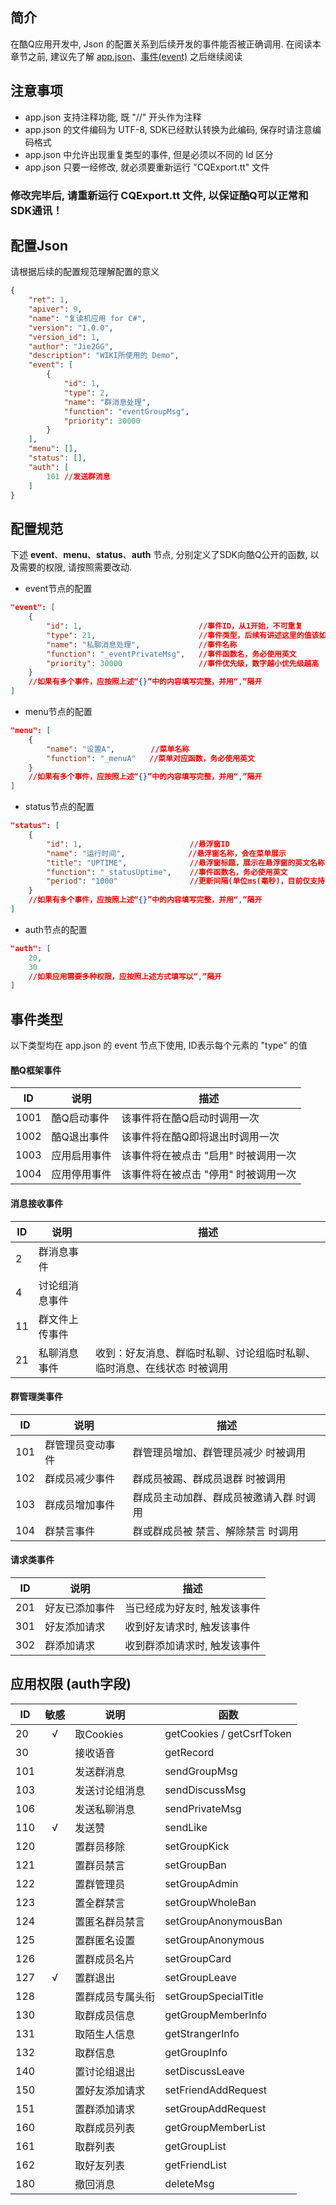 ## 简介

在酷Q应用开发中, Json 的配置关系到后续开发的事件能否被正确调用. 在阅读本章节之前, 建议先了解 [app.json](https://docs.cqp.im/dev/v9/app.json/)、[事件(event)](https://docs.cqp.im/dev/v9/app.json/event/) 之后继续阅读

## 注意事项

* app.json 支持注释功能, 既 "//" 开头作为注释
* app.json 的文件编码为 UTF-8, SDK已经默认转换为此编码, 保存时请注意编码格式
* app.json 中允许出现重复类型的事件, 但是必须以不同的 Id 区分
* app.json 只要一经修改, 就必须要重新运行 "CQExport.tt" 文件

### 修改完毕后, 请重新运行 CQExport.tt 文件, 以保证酷Q可以正常和SDK通讯！

## 配置Json

请根据后续的配置规范理解配置的意义

```JSON
{
    "ret": 1,
    "apiver": 9,
    "name": "复读机应用 for C#",
    "version": "1.0.0",
    "version_id": 1,
    "author": "Jie2GG",
    "description": "WIKI所使用的 Demo",
    "event": [
        {
            "id": 1,
            "type": 2,
            "name": "群消息处理",
            "function": "eventGroupMsg",
            "priority": 30000
        }
    ],
    "menu": [],
    "status": [],
    "auth": [
        101	//发送群消息
    ]
}
```

## 配置规范

下述 **event**、**menu**、**status**、**auth** 节点, 分别定义了SDK向酷Q公开的函数, 以及需要的权限, 请按照需要改动.

* event节点的配置

```JSON
"event": [
    {
        "id": 1,                          //事件ID，从1开始，不可重复
        "type": 21,                       //事件类型，后续有讲述这里的值该如何填写
        "name": "私聊消息处理",             //事件名称
        "function": "_eventPrivateMsg",   //事件函数名，务必使用英文
        "priority": 30000                 //事件优先级，数字越小优先级越高
    }
    //如果有多个事件，应按照上述“{}”中的内容填写完整，并用“,”隔开
]
```

* menu节点的配置

```JSON
"menu": [
    {
        "name": "设置A",        //菜单名称
        "function": "_menuA"   //菜单对应函数，务必使用英文
    }
    //如果有多个事件，应按照上述“{}”中的内容填写完整，并用“,”隔开
]
```

* status节点的配置

```JSON
"status": [
    {
        "id": 1,                        //悬浮窗ID
        "name": "运行时间",              //悬浮窗名称，会在菜单展示
        "title": "UPTIME",              //悬浮窗标题，展示在悬浮窗的英文名称
        "function": "_statusUptime",    //事件函数名，务必使用英文
        "period": "1000"                //更新间隔(单位ms(毫秒)，目前仅支持1000ms)
    }
    //如果有多个事件，应按照上述“{}”中的内容填写完整，并用“,”隔开
]
```

* auth节点的配置

```JSON
"auth": [
    20,
    30
    //如果应用需要多种权限，应按照上述方式填写以“,”隔开
]
```

## 事件类型

以下类型均在 app.json 的 event 节点下使用, ID表示每个元素的 "type" 的值

#### 酷Q框架事件
|ID|说明|描述
|-|-|-
|1001|酷Q启动事件|该事件将在酷Q启动时调用一次
|1002|酷Q退出事件|该事件将在酷Q即将退出时调用一次
|1003|应用启用事件|该事件将在被点击 "启用" 时被调用一次
|1004|应用停用事件|该事件将在被点击 "停用" 时被调用一次

#### 消息接收事件

|ID|说明|描述
|-|-|-
|2|群消息事件|
|4|讨论组消息事件|
|11|群文件上传事件|
|21|私聊消息事件|收到：好友消息、群临时私聊、讨论组临时私聊、临时消息、在线状态 时被调用

#### 群管理类事件

|ID|说明|描述
|-|-|-
|101|群管理员变动事件|群管理员增加、群管理员减少 时被调用
|102|群成员减少事件|群成员被踢、群成员退群 时被调用
|103|群成员增加事件|群成员主动加群、群成员被邀请入群 时调用
|104|群禁言事件|群或群成员被 禁言、解除禁言 时调用

#### 请求类事件

|ID|说明|描述
|-|-|-
|201|好友已添加事件|当已经成为好友时, 触发该事件
|301|好友添加请求|收到好友请求时, 触发该事件
|302|群添加请求|收到群添加请求时, 触发该事件

## 应用权限 (auth字段)

|ID|敏感|说明|函数
|-|:-:|-|-
|20|√|取Cookies|getCookies / getCsrfToken
|30||接收语音|getRecord
|101||发送群消息|sendGroupMsg
|103||发送讨论组消息|sendDiscussMsg
|106||发送私聊消息|sendPrivateMsg
|110|√|发送赞|sendLike
|120||置群员移除|setGroupKick
|121||置群员禁言|setGroupBan
|122||置群管理员|setGroupAdmin
|123||置全群禁言|setGroupWholeBan
|124||置匿名群员禁言|setGroupAnonymousBan
|125||置群匿名设置|setGroupAnonymous
|126||置群成员名片|setGroupCard
|127|√|置群退出|setGroupLeave
|128||置群成员专属头衔|setGroupSpecialTitle
|130||取群成员信息|getGroupMemberInfo
|131||取陌生人信息|getStrangerInfo
|132||取群信息|getGroupInfo
|140||置讨论组退出|setDiscussLeave
|150||置好友添加请求|setFriendAddRequest
|151||置群添加请求|setGroupAddRequest
|160||取群成员列表|getGroupMemberList
|161||取群列表|getGroupList
|162||取好友列表|getFriendList
|180||撤回消息|deleteMsg
